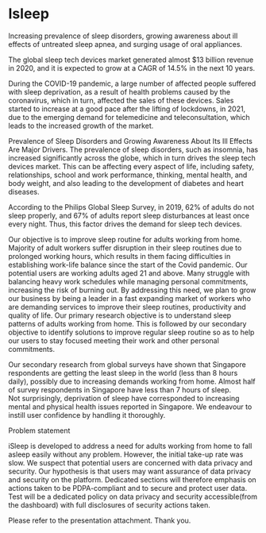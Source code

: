 # Isleep
Increasing prevalence of sleep disorders, growing awareness about ill effects of untreated sleep apnea, and surging usage of oral appliances.

The global sleep tech devices market generated almost $13 billion revenue in 2020, and it is expected to grow at a CAGR of 14.5% in the next 10 years. 

During the COVID-19 pandemic, a large number of affected people suffered with sleep deprivation, as a result of health problems caused by the coronavirus, which in turn, affected the sales of these devices. 
Sales started to increase at a good pace after the lifting of lockdowns, in 2021, due to the emerging demand for telemedicine and teleconsultation, which leads to the increased growth of the market.

Prevalence of Sleep Disorders and Growing Awareness About Its Ill Effects Are Major Drivers.
The prevalence of sleep disorders, such as insomnia, has increased significantly across the globe, which in turn drives the sleep tech devices market. 
This can be affecting every aspect of life, including safety, relationships, school and work performance, thinking, mental health, and body weight, and also leading to the development of diabetes and heart diseases. 

According to the Philips Global Sleep Survey, in 2019, 62% of adults do not sleep properly, and 67% of adults report sleep disturbances at least once every night. Thus, this factor drives the demand for sleep tech devices.

Our objective is to improve sleep routine for adults working from home.
Majority of adult workers suffer disruption in their sleep routines due to prolonged working hours, which results in them facing difficulties in establishing work-life balance since the start of the Covid pandemic.
Our potential users are working adults aged 21 and above. Many struggle with balancing heavy work schedules while managing personal commitments, increasing the risk of burning out.
By addressing this need, we plan to grow our business by being a leader in a fast expanding market of workers who are demanding services to improve their sleep routines, productivity and quality of life.
Our primary research objective is to understand sleep patterns of adults working from home.
This is followed by our secondary objective to identify solutions to improve regular sleep routine so as to help our users to stay focused meeting their work and other personal commitments.

Our secondary research from global surveys have shown that Singapore respondents are getting the least sleep in the world (less than 8 hours daily), possibly due to increasing demands working from home.
Almost half of survey respondents in Singapore have less than 7 hours of sleep.  
Not surprisingly, deprivation of sleep have corresponded to increasing mental and physical health issues reported in Singapore.
We endeavour to instill user confidence by handling it thoroughly.

Problem statement

iSleep is developed to address a need for adults working from home to fall asleep easily without any problem.
However, the initial take-up rate was slow.
We suspect that potential users are concerned with data privacy and security.
Our hypothesis is that users may want assurance of data privacy and security on the platform.
Dedicated sections will therefore emphasis on actions taken to be PDPA-compliant and to secure and protect user data.
Test will be a dedicated policy on data privacy and security accessible(from the dashboard) with full disclosures of security actions taken.

Please refer to the presentation attachment. Thank you.
